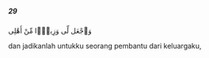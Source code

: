 ##### 29

<span class="ayah">وَٱجْعَل لِّى وَزِيرًۭا مِّنْ أَهْلِى</span>

<span class="ayah_translation">dan jadikanlah untukku seorang pembantu dari keluargaku,</span>
